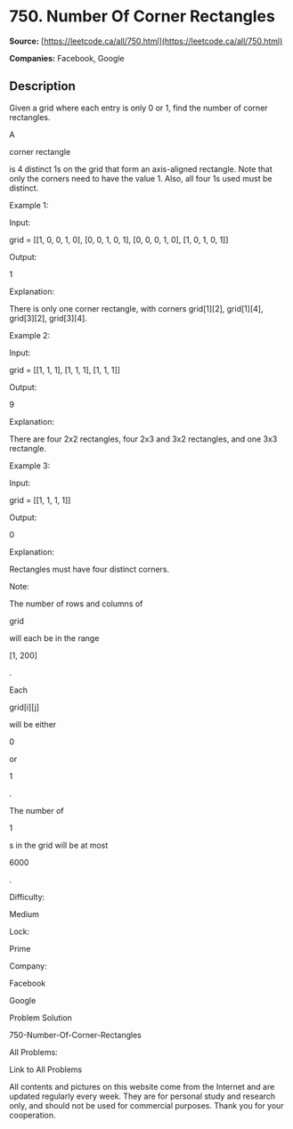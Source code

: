 # 750. Number Of Corner Rectangles

**Source:** [https://leetcode.ca/all/750.html](https://leetcode.ca/all/750.html)

**Companies:** Facebook, Google

## Description

Given a grid where each entry is only 0 or 1, find the number of corner rectangles.

A

corner rectangle

is 4 distinct 1s on the grid that form an axis-aligned rectangle.
        Note that only the corners need to have the value 1. Also, all four 1s used must be
        distinct.

Example 1:

Input:

grid =
[[1, 0, 0, 1, 0],
 [0, 0, 1, 0, 1],
 [0, 0, 0, 1, 0],
 [1, 0, 1, 0, 1]]

Output:

1

Explanation:

There is only one corner rectangle, with corners grid[1][2], grid[1][4], grid[3][2], grid[3][4].

Example 2:

Input:

grid =
[[1, 1, 1],
 [1, 1, 1],
 [1, 1, 1]]

Output:

9

Explanation:

There are four 2x2 rectangles, four 2x3 and 3x2 rectangles, and one 3x3 rectangle.

Example 3:

Input:

grid =
[[1, 1, 1, 1]]

Output:

0

Explanation:

Rectangles must have four distinct corners.

Note:

The number of rows and columns of

grid

will each be in the range

[1,
            200]

.

Each

grid[i][j]

will be either

0

or

1

.

The number of

1

s in the grid will be at most

6000

.

Difficulty:

Medium

Lock:

Prime

Company:

Facebook

Google

Problem Solution

750-Number-Of-Corner-Rectangles

All Problems:

Link to All Problems

All contents and pictures on this website come from the Internet and are updated regularly every week. They are for personal study and research only, and should not be used for commercial purposes. Thank you for your cooperation.

